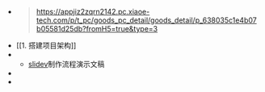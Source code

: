 - > https://appjiz2zqrn2142.pc.xiaoe-tech.com/p/t_pc/goods_pc_detail/goods_detail/p_638035c1e4b07b05581d25db?fromH5=true&type=3
- [[1. 搭建项目架构]]
- - [slidev](https://sli.dev/)制作流程演示文稿
-
-
